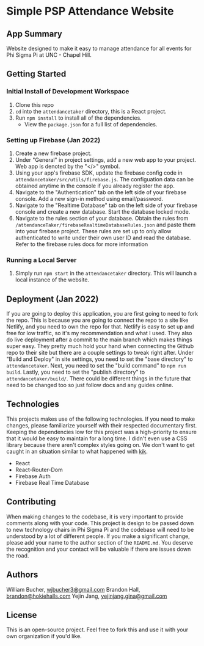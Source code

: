 # Simple PSP Attendance Website

## App Summary 
Website designed to make it easy to manage attendance for all events for Phi Sigma Pi at UNC - Chapel Hill. 

## Getting Started

### Initial Install of Development Workspace
1. Clone this repo
2. `cd` into the `attendancetaker` directory, this is a React project. 
3. Run `npm install` to install all of the dependencies. 
 	- View the `package.json` for a full list of dependencies.
### Setting up Firebase (Jan 2022)
1. Create a new firebase project.
2. Under "General" in project settings, add a new web app to your project. Web app is denoted by the "</>" symbol.
4. Using your app's firebase SDK, update the firebase config code in `attendancetaker/src/utils/firebase.js`. The configuation data can be obtained anytime in the console if you already register the app. 
5. Navigate to the "Authentication" tab on the left side of your firebase console. Add a new sign-in method using email/password.
6. Navigate to the "Realtime Database" tab on the left side of your firebase console and create a new database. Start the database locked mode.
7. Navigate to the rules section of your database. Obtain the rules from `/attendanceTaker/firebaseRealtimeDatabaseRules.json` and paste them into your firebase project. These rules are set up to only allow authenticated to write under their own user ID and read the database. Refer to the firebase rules docs for more information
 	
### Running a Local Server
1. Simply run `npm start` in the `attendancetaker` directory. This will launch a local instance of the website.

## Deployment (Jan 2022)
If you are going to deploy this application, you are first going to need to fork the repo. This is because you are going to connect the repo to a site like Netlify, and you need to own the repo for that. Netlify is easy to set up and free for low traffic, so it's my recommendation and what I used. They also do live deployment after a commit to the main branch which makes things super easy. They pretty much hold your hand when connecting the Github repo to their site but there are a couple settings to tweak right after. Under "Build and Deploy" in site settings, you need to set the "base directory" to `attendancetaker`. Next, you need to set the "build command" to `npm run build`. Lastly, you need to set the "publish directory" to `attendancetaker/build/`. There could be different things in the future that need to be changed too so just follow docs and any guides online. 

## Technologies 
This projects makes use of the following technologies. If you need to make changes, please familiarize yourself with their respected documentary first. Keeping the dependencies low for this project was a high-priority to ensure that it would be easy to maintain for a long time. I didn't even use a CSS library because there aren't complex styles going on. We don't want to get caught in an situation similar to what happened with [kik](https://dev.to/chaitanyasuvarna/how-a-developer-broke-the-internet-by-un-publishing-his-package-containing-11-lines-of-code-31ei).
- React
- React-Router-Dom
- Firebase Auth
- Firebase Real Time Database
    
## Contributing
When making changes to the codebase, it is very important to provide comments along with your code. This project is design to be passed down to new technology chairs in Phi Sigma Pi and the codebase will need to be understood by a lot of different people. If you make a significant change, please add your name to the author section of the `README.md`. You deserve the recognition and your contact will be valuable if there are issues down the road.

## Authors
William Bucher, <wjbucher3@gmail.com>
Brandon Hall, <brandon@hokiehalls.com>
Yejin Jang, <yejinjang.gina@gmail.com>

## License
This is an open-source project. Feel free to fork this and use it with your own organization if you'd like. 
